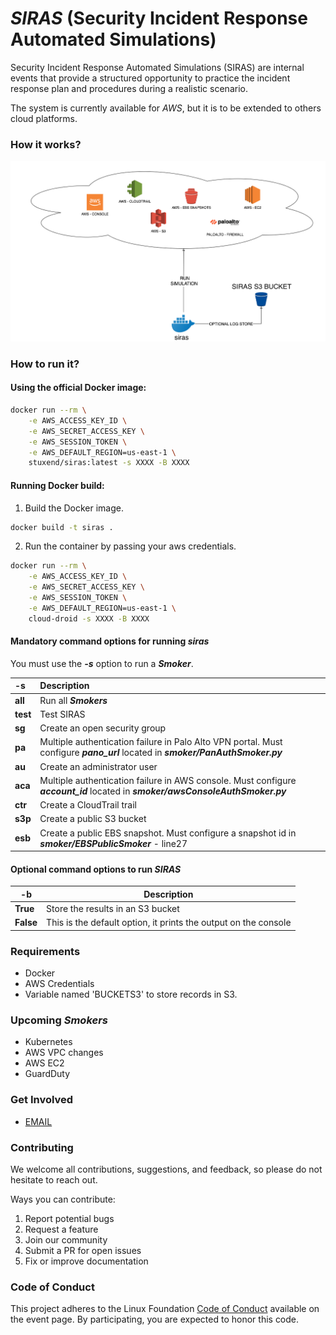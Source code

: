 # ***SIRAS*** (Security Incident Response Automated Simulations)

Security Incident Response Automated Simulations (SIRAS) are internal events that provide a structured opportunity to practice the incident response plan and procedures during a realistic scenario. 

The system is currently available for *AWS*, but it is to be extended to others cloud platforms.

### How it works?

![alt text](images/siras-diagram.png "DIAGRAM")

### How to run it?

#### Using the official Docker image:

```bash
docker run --rm \
    -e AWS_ACCESS_KEY_ID \
    -e AWS_SECRET_ACCESS_KEY \
    -e AWS_SESSION_TOKEN \
    -e AWS_DEFAULT_REGION=us-east-1 \
    stuxend/siras:latest -s XXXX -B XXXX
```

#### Running Docker build:

1. Build the Docker image.
```bash
docker build -t siras .
```

2. Run the container by passing your aws credentials.
```bash
docker run --rm \
    -e AWS_ACCESS_KEY_ID \
    -e AWS_SECRET_ACCESS_KEY \
    -e AWS_SESSION_TOKEN \
    -e AWS_DEFAULT_REGION=us-east-1 \
    cloud-droid -s XXXX -B XXXX
```

#### Mandatory command options for running ***siras***

You must use the ***-s*** option to run a ***Smoker***.

| -s  | Description  |
| :------------ |:---------------|
| **all** | Run all ***Smokers*** |
| **test** | Test SIRAS |
| **sg** | Create an open security group |
| **pa** | Multiple authentication failure in Palo Alto VPN portal. Must configure ***pano_url*** located in ***smoker/PanAuthSmoker.py*** |
| **au** | Create an administrator user |
| **aca** | Multiple authentication failure in AWS console. Must configure ***account_id*** located in ***smoker/awsConsoleAuthSmoker.py*** |
| **ctr** | Create a CloudTrail trail  |
| **s3p** | Create a public S3 bucket |
| **esb** | Create a public EBS snapshot. Must configure a snapshot id in ***smoker/EBSPublicSmoker*** - line27 |

#### Optional command options to run ***SIRAS***

| -b  | Description |
| --------------|-------------|
| **True** | Store the results in an S3 bucket |
| **False** | This is the default option, it prints the output on the console |

### Requirements
- Docker
- AWS Credentials
- Variable named 'BUCKETS3' to store records in S3.

### Upcoming ***Smokers***
- Kubernetes
- AWS VPC changes
- AWS EC2
- GuardDuty

### Get Involved
* [EMAIL](mailto:contact+siras@sochub.io)

### Contributing
We welcome all contributions, suggestions, and feedback, so please do not hesitate to reach out. 

Ways you can contribute:
1. Report potential bugs 
2. Request a feature
3. Join our community
4. Submit a PR for open issues
5. Fix or improve documentation

### Code of Conduct

This project adheres to the Linux Foundation [Code of Conduct](https://events.linuxfoundation.org/about/code-of-conduct/) available on the event page. By participating, you are expected to honor this code.
